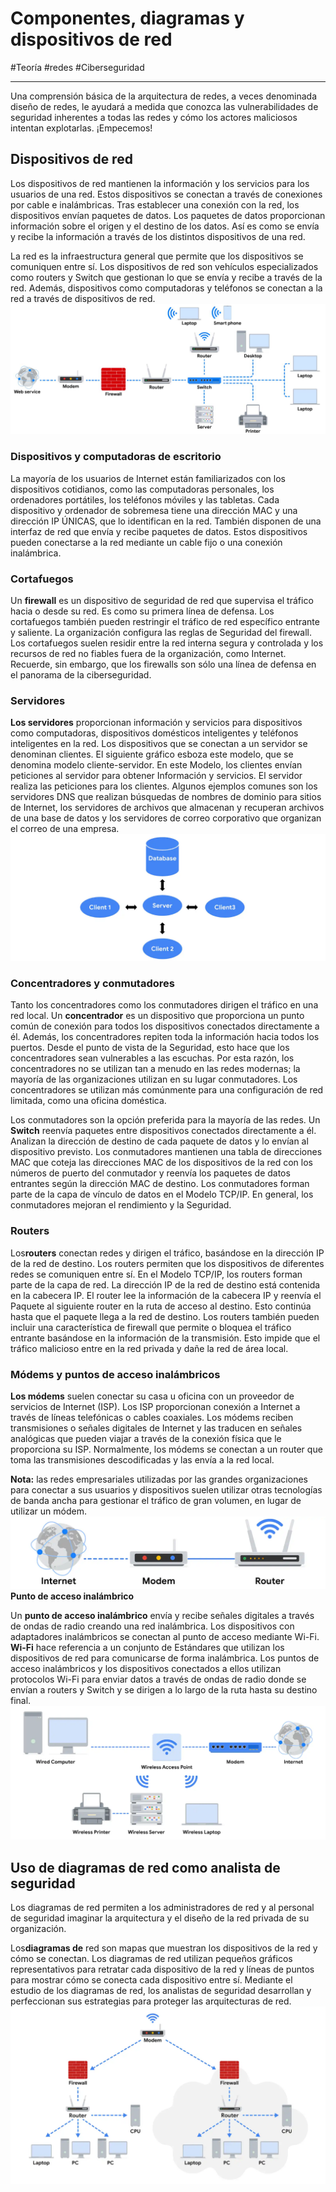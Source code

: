 # Componentes, diagramas y dispositivos de red
#Teoría #redes #Ciberseguridad 

---
Una comprensión básica de la arquitectura de redes, a veces denominada diseño de redes, le ayudará a medida que conozca las vulnerabilidades de seguridad inherentes a todas las redes y cómo los actores maliciosos intentan explotarlas. ¡Empecemos!

## Dispositivos de red
Los dispositivos de red mantienen la información y los servicios para los usuarios de una red. Estos dispositivos se conectan a través de conexiones por cable e inalámbricas. Tras establecer una conexión con la red, los dispositivos envían paquetes de datos. Los paquetes de datos proporcionan información sobre el origen y el destino de los datos. Así es como se envía y recibe la información a través de los distintos dispositivos de una red.

La red es la infraestructura general que permite que los dispositivos se comuniquen entre sí. Los dispositivos de red son vehículos especializados como routers y Switch que gestionan lo que se envía y recibe a través de la red. Además, dispositivos como computadoras y teléfonos se conectan a la red a través de dispositivos de red.
![Dispositivos de red](img/dispositivos.jpg)
### **Dispositivos y computadoras de escritorio**

La mayoría de los usuarios de Internet están familiarizados con los dispositivos cotidianos, como las computadoras personales, los ordenadores portátiles, los teléfonos móviles y las tabletas. Cada dispositivo y ordenador de sobremesa tiene una dirección MAC y una dirección IP ÚNICAS, que lo identifican en la red. También disponen de una interfaz de red que envía y recibe paquetes de datos. Estos dispositivos pueden conectarse a la red mediante un cable fijo o una conexión inalámbrica.
### **Cortafuegos**

Un **firewall** es un dispositivo de seguridad de red que supervisa el tráfico hacia o desde su red. Es como su primera línea de defensa. Los cortafuegos también pueden restringir el tráfico de red específico entrante y saliente. La organización configura las reglas de Seguridad del firewall. Los cortafuegos suelen residir entre la red interna segura y controlada y los recursos de red no fiables fuera de la organización, como Internet. Recuerde, sin embargo, que los firewalls son sólo una línea de defensa en el panorama de la ciberseguridad.
### **Servidores**

**Los servidores** proporcionan información y servicios para dispositivos como computadoras, dispositivos domésticos inteligentes y teléfonos inteligentes en la red. Los dispositivos que se conectan a un servidor se denominan clientes. El siguiente gráfico esboza este modelo, que se denomina modelo cliente-servidor. En este Modelo, los clientes envían peticiones al servidor para obtener Información y servicios. El servidor realiza las peticiones para los clientes. Algunos ejemplos comunes son los servidores DNS que realizan búsquedas de nombres de dominio para sitios de Internet, los servidores de archivos que almacenan y recuperan archivos de una base de datos y los servidores de correo corporativo que organizan el correo de una empresa.
![Servidores](img/servidores.webp)
### **Concentradores y conmutadores**

Tanto los concentradores como los conmutadores dirigen el tráfico en una red local. Un **concentrador** es un dispositivo que proporciona un punto común de conexión para todos los dispositivos conectados directamente a él. Además, los concentradores repiten toda la información hacia todos los puertos. Desde el punto de vista de la Seguridad, esto hace que los concentradores sean vulnerables a las escuchas. Por esta razón, los concentradores no se utilizan tan a menudo en las redes modernas; la mayoría de las organizaciones utilizan en su lugar conmutadores. Los concentradores se utilizan más comúnmente para una configuración de red limitada, como una oficina doméstica.

Los conmutadores son la opción preferida para la mayoría de las redes. Un **Switch** reenvía paquetes entre dispositivos conectados directamente a él. Analizan la dirección de destino de cada paquete de datos y lo envían al dispositivo previsto. Los conmutadores mantienen una tabla de direcciones MAC que coteja las direcciones MAC de los dispositivos de la red con los números de puerto del conmutador y reenvía los paquetes de datos entrantes según la dirección MAC de destino. Los conmutadores forman parte de la capa de vínculo de datos en el Modelo TCP/IP. En general, los conmutadores mejoran el rendimiento y la Seguridad.
### **Routers**

Los**routers** conectan redes y dirigen el tráfico, basándose en la dirección IP de la red de destino. Los routers permiten que los dispositivos de diferentes redes se comuniquen entre sí. En el Modelo TCP/IP, los routers forman parte de la capa de red. La dirección IP de la red de destino está contenida en la cabecera IP. El router lee la información de la cabecera IP y reenvía el Paquete al siguiente router en la ruta de acceso al destino. Esto continúa hasta que el paquete llega a la red de destino. Los routers también pueden incluir una característica de firewall que permite o bloquea el tráfico entrante basándose en la información de la transmisión. Esto impide que el tráfico malicioso entre en la red privada y dañe la red de área local.
### **Módems y puntos de acceso inalámbricos**

**Los módems** suelen conectar su casa u oficina con un proveedor de servicios de Internet (ISP). Los ISP proporcionan conexión a Internet a través de líneas telefónicas o cables coaxiales. Los módems reciben transmisiones o señales digitales de Internet y las traducen en señales analógicas que pueden viajar a través de la conexión física que le proporciona su ISP. Normalmente, los módems se conectan a un router que toma las transmisiones descodificadas y las envía a la red local.

**Nota:** las redes empresariales utilizadas por las grandes organizaciones para conectar a sus usuarios y dispositivos suelen utilizar otras tecnologías de banda ancha para gestionar el tráfico de gran volumen, en lugar de utilizar un módem.
![Modems](img/modems.webp)
**Punto de acceso inalámbrico**

Un **punto de acceso inalámbrico** envía y recibe señales digitales a través de ondas de radio creando una red inalámbrica. Los dispositivos con adaptadores inalámbricos se conectan al punto de acceso mediante Wi-Fi. **Wi-Fi** hace referencia a un conjunto de Estándares que utilizan los dispositivos de red para comunicarse de forma inalámbrica. Los puntos de acceso inalámbricos y los dispositivos conectados a ellos utilizan protocolos Wi-Fi para enviar datos a través de ondas de radio donde se envían a routers y Switch y se dirigen a lo largo de la ruta hasta su destino final.
![](img/access-point.webp)
## **Uso de diagramas de red como analista de seguridad**

Los diagramas de red permiten a los administradores de red y al personal de seguridad imaginar la arquitectura y el diseño de la red privada de su organización.

Los**diagramas de** red son mapas que muestran los dispositivos de la red y cómo se conectan. Los diagramas de red utilizan pequeños gráficos representativos para retratar cada dispositivo de la red y líneas de puntos para mostrar cómo se conecta cada dispositivo entre sí. Mediante el estudio de los diagramas de red, los analistas de seguridad desarrollan y perfeccionan sus estrategias para proteger las arquitecturas de red.
![Diagrama de red](img/diagrama-red.webp)
